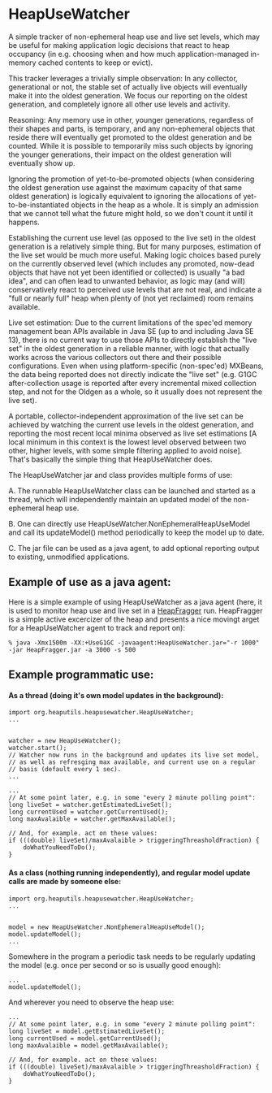HeapUseWatcher
===========

A simple tracker of non-ephemeral heap use and live set levels, which may be useful
for making application logic decisions that react to heap occupancy (in e.g. choosing
when and how much application-managed in-memory cached contents to keep or evict).

This tracker leverages a trivially simple observation: In any collector, generational
or not, the stable set of actually live objects will eventually make it into the oldest
generation. We focus our reporting on the oldest generation, and completely ignore
all other use levels and activity.

Reasoning: Any memory use in other, younger generations, regardless of their shapes and
parts, is temporary, and any non-ephemeral objects that reside there will eventually get
promoted to the oldest generation and be counted. While it is possible to temporarily
miss such objects by ignoring the younger generations, their impact on the
oldest generation will eventually show up.

Ignoring the promotion of yet-to-be-promoted objects (when considering the oldest
generation use against the maximum capacity of that same oldest generation) is logically
equivalent to ignoring the allocations of yet-to-be-instantiated objects in the heap
as a whole. It is simply an admission that we cannot tell what the future might hold,
so we don't count it until it happens.

Establishing the current use level (as opposed to the live set) in the oldest
generation is a relatively simple thing. But for many purposes, estimation of the
live set would be much more useful. Making logic choices based purely on the
currently observed level (which includes any promoted, now-dead objects that have
not yet been identified or collected) is usually "a bad idea", and can often lead
to unwanted behavior, as logic may (and will) conservatively react to perceived
use levels that are not real, and indicate a "full or nearly full" heap when
plenty of (not yet reclaimed) room remains available.

Live set estimation:
Due to the current limitations of the spec'ed memory management bean APIs available
in Java SE (up to and including Java SE 13), there is no current way to use those
APIs to directly establish the "live set" in the oldest generation in a reliable
manner, with logic that actually works across the various collectors out there and
their possible configurations. Even when using platform-specific (non-spec'ed)
MXBeans, the data being reported does not directly indicate the "live set" (e.g.
G1GC after-collection usage is reported after every incremental mixed collection
step, and not for the Oldgen as a whole, so it usually does not represent the
live set).

A portable, collector-independent approximation of the live set can be achieved
by watching the current use levels in the oldest generation, and reporting the
most recent local minima observed as live set estimations [A local minimum in
this context is the lowest level observed between two other, higher levels, with
some simple filtering applied to avoid noise]. That's basically the simple thing
that HeapUseWatcher does.

The HeapUseWatcher jar and class provides multiple forms of use:

A. The runnable HeapUseWatcher class can be
launched and started as a thread, which will independently
maintain an updated model of the non-ephemeral heap use.

B. One can directly use HeapUseWatcher.NonEphemeralHeapUseModel
and call its updateModel() method periodically to keep the model
up to date.

C. The jar file can be used as a java agent, to add optional
reporting output to existing, unmodified applications.

Example of use as a java agent:
----
Here is a simple example of using HeapUseWatcher as a java agent (here, it is
used to monitor heap use and live set in a 
[HeapFragger](https://github.com/giltene/HeapFragger) run. HeapFragger
is a simple active excercizer of the heap and presents a nice movingt
arget for a HeapUseWatcher agent to track and report on):

````
% java -Xmx1500m -XX:+UseG1GC -javaagent:HeapUseWatcher.jar="-r 1000" -jar HeapFragger.jar -a 3000 -s 500
````


Example programmatic use:
-----

#### As a thread (doing it's own model updates in the background):
````
import org.heaputils.heapusewatcher.HeapUseWatcher;
...
````

````

watcher = new HeapUseWatcher();
watcher.start();
// Watcher now runs in the background and updates its live set model,
// as well as refresging max available, and current use on a regular
// basis (default every 1 sec).
...
````

````
...
// At some point later, e.g. in some "every 2 minute polling point":
long liveSet = watcher.getEstimatedLiveSet();
long currentUsed = watcher.getCurrentUsed();
long maxAvalaible = watcher.getMaxAvailable();

// And, for example. act on these values:
if (((double) liveSet)/maxAvalaible > triggeringThreasholdFraction) {
    doWhatYouNeedToDo();
}
````

#### As a class (nothing running independently), and regular model update calls are made by someone else:

````
import org.heaputils.heapusewatcher.HeapUseWatcher;
...
````

````

model = new HeapUseWatcher.NonEphemeralHeapUseModel();
model.updateModel();
...
````

Somewhere in the program a periodic task needs to be regularly updating the model
(e.g. once per second or so is usually good enough):

````
...
model.updateModel();
````

And wherever you need to observe the heap use:
````
...
// At some point later, e.g. in some "every 2 minute polling point":
long liveSet = model.getEstimatedLiveSet();
long currentUsed = model.getCurrentUsed();
long maxAvalaible = model.getMaxAvailable();

// And, for example. act on these values:
if (((double) liveSet)/maxAvalaible > triggeringThreasholdFraction) {
    doWhatYouNeedToDo();
}
````